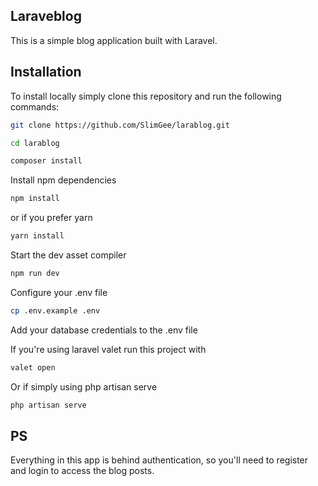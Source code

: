 ## Laraveblog

This is a simple blog application built with Laravel. 

## Installation
To install locally simply clone this repository and run the following commands:
```bash
git clone https://github.com/SlimGee/larablog.git
``` 
```bash
cd larablog
```
```bash
composer install
```

Install npm dependencies
```bash
npm install
```

or if you prefer yarn
```bash
yarn install
```

Start the dev asset compiler
```bash
npm run dev
```

Configure your .env file
```bash
cp .env.example .env
```

Add your database credentials to the .env file

If you're using laravel valet run this project with
```bash
valet open
```

Or if simply using php artisan serve
```bash
php artisan serve
```


## PS
Everything in this app is behind authentication, so you'll need to register and login to access the blog posts. 



